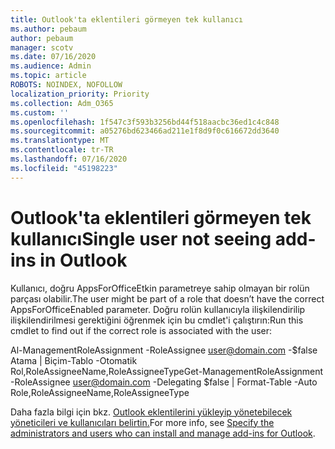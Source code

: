 ```yaml
---
title: Outlook'ta eklentileri görmeyen tek kullanıcı
ms.author: pebaum
author: pebaum
manager: scotv
ms.date: 07/16/2020
ms.audience: Admin
ms.topic: article
ROBOTS: NOINDEX, NOFOLLOW
localization_priority: Priority
ms.collection: Adm_O365
ms.custom: ''
ms.openlocfilehash: 1f547c3f593b3256bd44f518aacbc36ed1c4c848
ms.sourcegitcommit: a05276bd623466ad211e1f8d9f0c616672dd3640
ms.translationtype: MT
ms.contentlocale: tr-TR
ms.lasthandoff: 07/16/2020
ms.locfileid: "45198223"
---
```

# <a name="single-user-not-seeing-add-ins-in-outlook"></a><span data-ttu-id="2bbec-102">Outlook'ta eklentileri görmeyen tek kullanıcı</span><span class="sxs-lookup"><span data-stu-id="2bbec-102">Single user not seeing add-ins in Outlook</span></span>

<span data-ttu-id="2bbec-103">Kullanıcı, doğru AppsForOfficeEtkin parametreye sahip olmayan bir rolün parçası olabilir.</span><span class="sxs-lookup"><span data-stu-id="2bbec-103">The user might be part of a role that doesn’t have the correct AppsForOfficeEnabled parameter.</span></span> <span data-ttu-id="2bbec-104">Doğru rolün kullanıcıyla ilişkilendirilip ilişkilendirilmesi gerektiğini öğrenmek için bu cmdlet'i çalıştırın:</span><span class="sxs-lookup"><span data-stu-id="2bbec-104">Run this cmdlet to find out if the correct role is associated with the user:</span></span>

<span data-ttu-id="2bbec-105">Al-ManagementRoleAssignment -RoleAssignee user@domain.com -$false Atama | Biçim-Tablo -Otomatik Rol,RoleAssigneeName,RoleAssigneeType</span><span class="sxs-lookup"><span data-stu-id="2bbec-105">Get-ManagementRoleAssignment -RoleAssignee user@domain.com -Delegating $false | Format-Table -Auto Role,RoleAssigneeName,RoleAssigneeType</span></span>

<span data-ttu-id="2bbec-106">Daha fazla bilgi için bkz. [Outlook eklentilerini yükleyip yönetebilecek yöneticileri ve kullanıcıları belirtin.](https://docs.microsoft.com/exchange/clients-and-mobile-in-exchange-online/add-ins-for-outlook/specify-who-can-install-and-manage-add-ins)</span><span class="sxs-lookup"><span data-stu-id="2bbec-106">For more info, see [Specify the administrators and users who can install and manage add-ins for Outlook](https://docs.microsoft.com/exchange/clients-and-mobile-in-exchange-online/add-ins-for-outlook/specify-who-can-install-and-manage-add-ins).</span></span>
